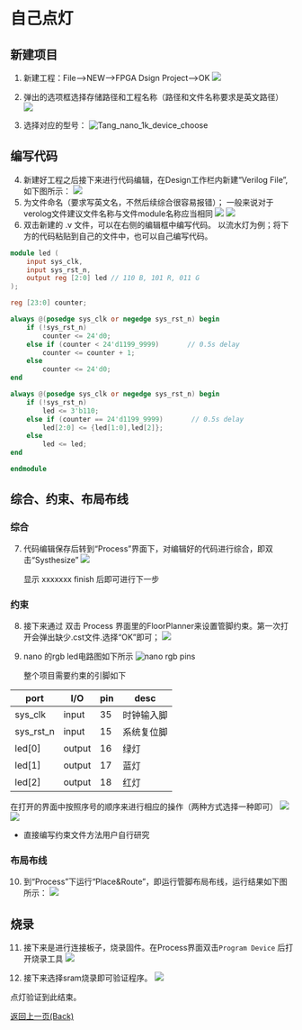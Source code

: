 # 自己点灯

## 新建项目
1. 新建工程：File-->NEW-->FPGA Dsign Project-->OK
    ![](./../../assets/LED-1.png)

2. 弹出的选项框选择存储路径和工程名称（路径和文件名称要求是英文路径）
    ![](./../../assets/LED-2.png)

3. 选择对应的型号：
    ![Tang_nano_1k_device_choose](./assets/Nano_device_choose.png)
    
## 编写代码

4. 新建好工程之后接下来进行代码编辑，在Design工作栏内新建“Verilog File”,如下图所示：
    ![](./../../assets/LED-5.png)
5. 为文件命名（要求写英文名，不然后续综合很容易报错）；
   一般来说对于verolog文件建议文件名称与文件module名称应当相同
    ![](./../../assets/LED-6.png)
    ![](./../../assets/LED-7.png)
6. 双击新建的 .v 文件，可以在右侧的编辑框中编写代码。
以流水灯为例；将下方的代码粘贴到自己的文件中，也可以自己编写代码。

```verilog
module led (
    input sys_clk,
    input sys_rst_n,
    output reg [2:0] led // 110 B, 101 R, 011 G
);

reg [23:0] counter;

always @(posedge sys_clk or negedge sys_rst_n) begin
    if (!sys_rst_n)
        counter <= 24'd0;
    else if (counter < 24'd1199_9999)       // 0.5s delay
        counter <= counter + 1;
    else
        counter <= 24'd0;
end

always @(posedge sys_clk or negedge sys_rst_n) begin
    if (!sys_rst_n)
        led <= 3'b110;
    else if (counter == 24'd1199_9999)       // 0.5s delay
        led[2:0] <= {led[1:0],led[2]};
    else
        led <= led;
end

endmodule

 ```
## 综合、约束、布局布线
### 综合
7. 代码编辑保存后转到“Process”界面下，对编辑好的代码进行综合，即双击“Systhesize”
    ![](./../../../Tang-Nano-9K/nano_9k/nano_9k_synthsize.png)
        
    显示 xxxxxxx finish 后即可进行下一步

### 约束
8.  接下来通过  双击 Process 界面里的FloorPlanner来设置管脚约束。第一次打开会弹出缺少.cst文件.选择“OK”即可；
    ![](./../../assets/LED-9.png)

9. nano 的rgb led电路图如下所示
    ![](./assets/nano_led_pins.png "nano rgb pins")

    整个项目需要约束的引脚如下

| port      | I/O    | pin | desc       |
| --------- | ------ | --- | ---------- |
| sys_clk   | input  | 35  | 时钟输入脚  |
| sys_rst_n | input  | 15  | 系统复位脚  |
| led[0]    | output | 16  | 绿灯       |
| led[1]    | output | 17  | 蓝灯       |
| led[2]    | output | 18  | 红灯       |


在打开的界面中按照序号的顺序来进行相应的操作（两种方式选择一种即可）
![](./assets/pin_constrain_1.png)
![](./assets/pin_constrain_2.png)

- 直接编写约束文件方法用户自行研究

### 布局布线

10. 到“Process”下运行“Place&Route”，即运行管脚布局布线，运行结果如下图所示：
    ![](./assets/RGB_LED_Place&Route.png)
    
## 烧录

11. 接下来是进行连接板子，烧录固件。在Process界面双击`Program Device` 后打开烧录工具
    ![](./assets/Open_Programmer.png)

12. 接下来选择sram烧录即可验证程序。
    ![](./assets/Success_led.png)
    

点灯验证到此结束。

<p id="back">
    <a href="#" onClick="javascript :history.back(-1);">返回上一页(Back)</a>
</p>